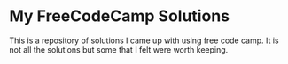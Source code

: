 # My FreeCodeCamp Solutions
This is a repository of solutions I came up with using free code camp. It is not all the solutions but some that I felt were worth keeping.
